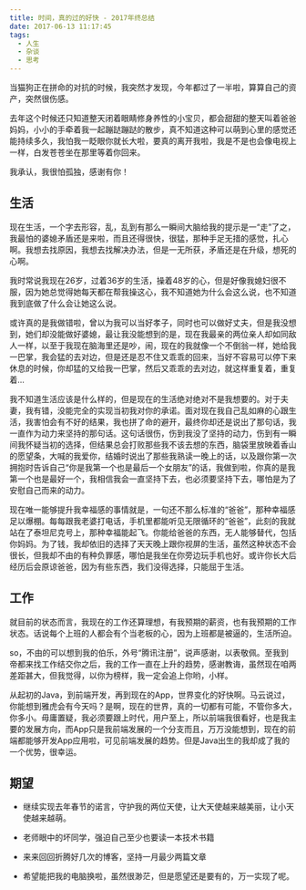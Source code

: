 ```yaml
---
title: 时间，真的过的好快 - 2017年终总结
date: 2017-06-13 11:17:45
tags:
  - 人生
  - 杂谈
  - 思考
---
```


当猫狗正在拼命的对抗的时候，我突然才发现，今年都过了一半啦，算算自己的资产，突然很伤感。

去年这个时候还只知道整天闭着眼睛修身养性的小宝贝，都会甜甜的整天叫着爸爸妈妈，小小的手牵着我一起蹦跶蹦跶的散步，真不知道这种可以萌到心里的感觉还能持续多久，我怕我一眨眼你就长大啦，要真的离开我啦，我是不是也会像电视上一样，白发苍苍坐在那里等着你回来。

我承认，我很怕孤独，感谢有你！

<!-- more -->

## 生活

现在生活，一个字去形容，乱，乱到有那么一瞬间大脑给我的提示是一“走”了之，我最怕的婆媳矛盾还是来啦，而且还得很快，很猛，那种手足无措的感觉，扎心啊。我想去找原因，我想去找解决办法，但是一无所获，矛盾还是在升级，想死的心啊。

我时常说我现在26岁，过着36岁的生活，操着48岁的心，但是好像我媳妇很不服，因为她总觉得她每天都在帮我操这心，我不知道她为什么会这么说，也不知道我到底做了什么会让她这么说。

或许真的是我做错啦，曾以为我可以当好孝子，同时也可以做好丈夫，但是我没想到，她们却没能做好婆媳，最让我没能想到的是，现在我最亲的两位亲人却如同敌人一样，以至于我现在脑海里还是吵，闹，现在的我就像一个不倒翁一样，她给我一巴掌，我会猛的去对边，但是还是忍不住又乖乖的回来，当好不容易可以停下来休息的时候，你却猛的又给我一巴掌，然后又乖乖的去对边，就这样重复着，重复着...

我不知道生活应该是什么样的，但是现在的生活绝对绝对不是我想要的。对于夫妻，我有错，没能完全的实现当初我对你的承诺。面对现在我自己乱如麻的心跟生活，我害怕会有不好的结果，我也拼了命的避开，最终你却还是说出了那句话，我一直作为动力来坚持的那句话。这句话很伤，伤到我没了坚持的动力，伤到有一瞬间我怀疑当初的选择，但结果总会打败那些我不该去想的东西，脑袋里放映着香山的愿望条，大喊的我爱你，结婚时说出了那些我熟读一晚上的话，以及跟你第一次拥抱时告诉自己“你是我第一个也是最后一个女朋友”的话，我做到啦，你真的是我第一个也是最好一个，我相信我会一直坚持下去，也必须要坚持下去，哪怕是为了安慰自己而来的动力。

现在唯一能够提升我幸福感的事情就是，一句还不那么标准的“爸爸”，那种幸福感足以爆棚。每每跟我老婆打电话，手机里都能听见无限循环的“爸爸”，此刻的我就站在了泰坦尼克号上，那种幸福能起飞。你能给爸爸的东西，无人能够替代，包括你妈妈。为了钱，我却依旧的选择了天天晚上跟你视屏的生活，虽然这种状态不会很长，但我却不由的有种负罪感，哪怕是我坐在你旁边玩手机也好。或许你长大后经历后会原谅爸爸，因为有些东西，我们没得选择，只能屈于生活。

## 工作

就目前的状态而言，我现在的工作还算理想，有我预期的薪资，也有我预期的工作状态。话说每个上班的人都会有个当老板的心，因为上班都是被逼的，生活所迫。

so，不由的可以想到我的伯乐，外号“腾讯注册”，说声感谢，以表敬佩。至我到帝都来找工作结交你之后，我的工作一直在上升的趋势，感谢教诲，虽然现在咱两差距甚大，但我觉得，以你为榜样，我一定会追上你哟，小样。

从起初的Java，到前端开发，再到现在的App，世界变化的好快啊。马云说过，你能想到雅虎会有今天吗？是啊，现在的世界，真的一切都有可能，不管你多大，你多小。毋庸置疑，我必须要跟上时代，用户至上，所以前端我很看好，也是我主要的发展方向，而App只是我前端发展的一个分支而且，万万没能想到，现在的前端都能够开发App应用啦，可见前端发展的趋势。但是Java出生的我却成了我的一个优势，很幸运。

## 期望

- 继续实现去年春节的诺言，守护我的两位天使，让大天使越来越美丽，让小天使越来越萌。

- 老师眼中的坏同学，强迫自己至少也要读一本技术书籍

- 来来回回折腾好几次的博客，坚持一月最少两篇文章

- 希望能把我的电脑换啦，虽然很渺茫，但是愿望还是要有的，万一实现了呢。